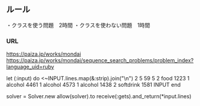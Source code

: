 ## ルール  
・クラスを使う問題　2時間
・クラスを使わない問題　1時間

### URL
https://paiza.jp/works/mondai  
https://paiza.jp/works/mondai/sequence_search_problems/problem_index?language_uid=ruby  

let (:input) do
  <~INPUT.lines.map(&:strip).join("\n")
    2 5
    59
    5
    2 food 1223
    1 alcohol 4461
    1 alcohol 4573
    1 alcohol 1438
    2 softdrink 1581
  INPUT
end

solver = Solver.new
    allow(solver).to receive(:gets).and_return(*input.lines)
    <!-- allow(solver).to receive(:gets).and_return(input.lines[0], input.lines[1], input.lines[2], input.lines[3], input.lines[4]...) -->
